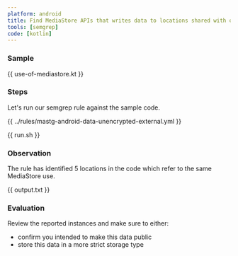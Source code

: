```yaml
---
platform: android
title: Find MediaStore APIs that writes data to locations shared with other apps
tools: [semgrep]
code: [kotlin]
---
```


### Sample

{{ use-of-mediastore.kt }}

### Steps

Let's run our semgrep rule against the sample code.

{{ ../rules/mastg-android-data-unencrypted-external.yml }}

{{ run.sh }}

### Observation

The rule has identified 5 locations in the code which refer to the same MediaStore use.

{{ output.txt }}

### Evaluation

Review the reported instances and make sure to either:
- confirm you intended to make this data public
- store this data in a more strict storage type

